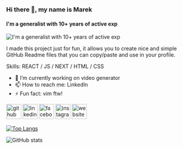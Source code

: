 ### Hi there 👋, my name is Marek
#### I'm a generalist with 10+ years of active exp
![I'm a generalist with 10+ years of active exp](https://arturssmirnovs.github.io/github-profile-readme-generator/images/banner.png)

I made this project just for fun, it allows you to create nice and simple GitHub Readme files that you can copy/paste and use in your profile.

Skills: REACT / JS / NEXT / HTML / CSS

- 🔭 I’m currently working on video generator 
- 📫 How to reach me: LinkedIn 
- ⚡ Fun fact: vim ftw! 


[<img src='https://cdn.jsdelivr.net/npm/simple-icons@3.0.1/icons/github.svg' alt='github' height='40'>](https://github.com/https://github.com/shynsky)  [<img src='https://cdn.jsdelivr.net/npm/simple-icons@3.0.1/icons/linkedin.svg' alt='linkedin' height='40'>](https://www.linkedin.com/in/https://www.linkedin.com/in/marekwituszynski//)  [<img src='https://cdn.jsdelivr.net/npm/simple-icons@3.0.1/icons/facebook.svg' alt='facebook' height='40'>](https://www.facebook.com/https://www.facebook.com/witusha/)  [<img src='https://cdn.jsdelivr.net/npm/simple-icons@3.0.1/icons/instagram.svg' alt='instagram' height='40'>](https://www.instagram.com/https://www.instagram.com/marekw//)  [<img src='https://cdn.jsdelivr.net/npm/simple-icons@3.0.1/icons/icloud.svg' alt='website' height='40'>](shynsky.com)  

[![Top Langs](https://github-readme-stats.vercel.app/api/top-langs/?username=https://github.com/shynsky)](https://github.com/anuraghazra/github-readme-stats)

![GitHub stats](https://github-readme-stats.vercel.app/api?username=https://github.com/shynsky&show_icons=true)  

